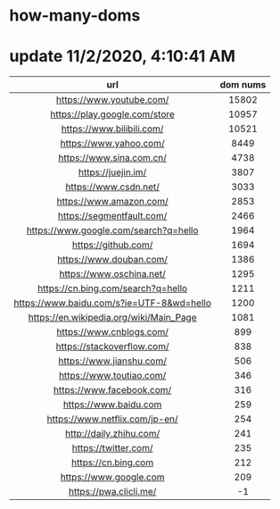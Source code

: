 # how-many-doms

# update 11/2/2020, 4:10:41 AM

url | dom nums
:-: | :-:
https://www.youtube.com/ | 15802
https://play.google.com/store | 10957
https://www.bilibili.com/ | 10521
https://www.yahoo.com/ | 8449
https://www.sina.com.cn/ | 4738
https://juejin.im/ | 3807
https://www.csdn.net/ | 3033
https://www.amazon.com/ | 2853
https://segmentfault.com/ | 2466
https://www.google.com/search?q=hello | 1964
https://github.com/ | 1694
https://www.douban.com/ | 1386
https://www.oschina.net/ | 1295
https://cn.bing.com/search?q=hello | 1211
https://www.baidu.com/s?ie=UTF-8&wd=hello | 1200
https://en.wikipedia.org/wiki/Main_Page | 1081
https://www.cnblogs.com/ | 899
https://stackoverflow.com/ | 838
https://www.jianshu.com/ | 506
https://www.toutiao.com/ | 346
https://www.facebook.com/ | 316
https://www.baidu.com | 259
https://www.netflix.com/jp-en/ | 254
http://daily.zhihu.com/ | 241
https://twitter.com/ | 235
https://cn.bing.com | 212
https://www.google.com | 209
https://pwa.clicli.me/ | -1
